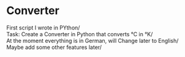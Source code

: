 # Converter
First script I wrote in PYthon/  
Task: Create a Converter in Python that converts °C in °K/  
At the moment everything is in German, will Change later to English/  
Maybe add some other features later/  
